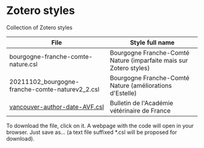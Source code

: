 # Zotero styles
 Collection of Zotero styles

| File | Style full name |
| --- | --- |
| bourgogne-franche-comte-nature.csl | Bourgogne Franche-Comté Nature (imparfaite mais sur Zotero styles)|
| 20211102_bourgogne-franche-comte-naturev2_2.csl | Bourgogne Franche-Comté Nature (améliorations d'Estelle) |
| [vancouver-author-date-AVF.csl](https://raw.githubusercontent.com/pgiraudoux/Zotero-styles-PG/master/vancouver-author-date-AVF.csl) | Bulletin de l'Académie vétérinaire de France |

To download the file, click on it. A webpage with the code will open in your browser. Just save as... (a text file suffixed *.csl will be proposed for download).

